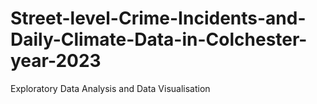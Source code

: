 # Street-level-Crime-Incidents-and-Daily-Climate-Data-in-Colchester-year-2023
Exploratory Data Analysis and Data Visualisation
